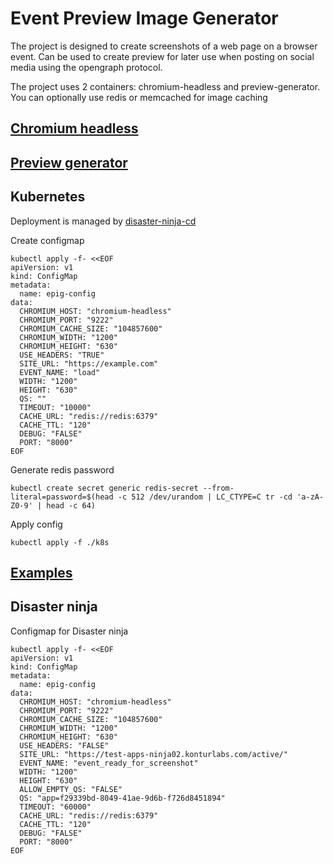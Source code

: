# Event Preview Image Generator

The project is designed to create screenshots of a web page on a browser event. Can be used to create
preview for later use when posting on social media using the opengraph protocol.

The project uses 2 containers: chromium-headless and preview-generator. You can optionally use redis or
memcached for image caching

## [Chromium headless](chromium-headless/README.md)

## [Preview generator](preview-generator/README.md)

## Kubernetes

Deployment is managed by [disaster-ninja-cd](https://github.com/konturio/disaster-ninja-cd/tree/main/helm/epig)

Create configmap

```shell
kubectl apply -f- <<EOF
apiVersion: v1
kind: ConfigMap
metadata:
  name: epig-config
data:
  CHROMIUM_HOST: "chromium-headless"
  CHROMIUM_PORT: "9222"
  CHROMIUM_CACHE_SIZE: "104857600"
  CHROMIUM_WIDTH: "1200"
  CHROMIUM_HEIGHT: "630"
  USE_HEADERS: "TRUE"
  SITE_URL: "https://example.com"
  EVENT_NAME: "load"
  WIDTH: "1200"
  HEIGHT: "630"
  QS: ""
  TIMEOUT: "10000"
  CACHE_URL: "redis://redis:6379"
  CACHE_TTL: "120"
  DEBUG: "FALSE"
  PORT: "8000"
EOF
```

Generate redis password

```shell
kubectl create secret generic redis-secret --from-literal=password=$(head -c 512 /dev/urandom | LC_CTYPE=C tr -cd 'a-zA-Z0-9' | head -c 64)
```

Apply config

```shell
kubectl apply -f ./k8s
```

## [Examples](examples/README.md)

## Disaster ninja

Configmap for Disaster ninja

```shell
kubectl apply -f- <<EOF
apiVersion: v1
kind: ConfigMap
metadata:
  name: epig-config
data:
  CHROMIUM_HOST: "chromium-headless"
  CHROMIUM_PORT: "9222"
  CHROMIUM_CACHE_SIZE: "104857600"
  CHROMIUM_WIDTH: "1200"
  CHROMIUM_HEIGHT: "630"
  USE_HEADERS: "FALSE"
  SITE_URL: "https://test-apps-ninja02.konturlabs.com/active/"
  EVENT_NAME: "event_ready_for_screenshot"
  WIDTH: "1200"
  HEIGHT: "630"
  ALLOW_EMPTY_QS: "FALSE"
  QS: "app=f29339bd-8049-41ae-9d6b-f726d8451894"
  TIMEOUT: "60000"
  CACHE_URL: "redis://redis:6379"
  CACHE_TTL: "120"
  DEBUG: "FALSE"
  PORT: "8000"
EOF
```
